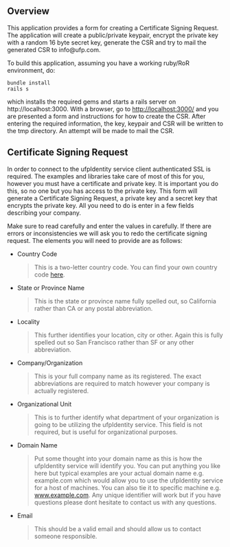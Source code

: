 ## Overview

This application provides a form for creating a Certificate Signing Request. The application will create a public/private keypair, encrypt the private key with a random 16 byte secret key, generate the CSR and try to mail the generated CSR to &#105;&#110;&#102;&#111;&#64;&#117;&#102;&#112;&#46;&#99;&#111;&#109;. 

To build this application, assuming you have a working ruby/RoR environment, do:

    bundle install
    rails s

which installs the required gems and starts a rails server on http://localhost:3000. With a browser, go to [http://localhost:3000/](http://localhost:3000/) and you are presented a form and instructions for how to create the CSR. After entering the required information, the key, keypair and CSR will be written to the tmp directory. An attempt will be made to mail the CSR.

## Certificate Signing Request

In order to connect to the ufpIdentity service client authenticated SSL is required. The examples and libraries take care of most of this for you, however you must have a certificate and private key. It is important you do this, so no one but you has access to the private key. This form will generate a Certificate Signing Request, a private key and a secret key that encrypts the private key. All you need to do is enter in a few fields describing your company.

Make sure to read carefully and enter the values in carefully. If there are errors or inconsistencies we will ask you to redo the certificate signing request. The elements you will need to provide are as follows:

* Country Code

    > This is a two-letter country code. You can find your own country code [here](http://www.iso.org/iso/country_names_and_code_elements).

* State or Province Name

    > This is the state or province name fully spelled out, so California rather than CA or any postal abbreviation.

* Locality

    > This further identifies your location, city or other. Again this is fully spelled out so San Francisco rather than SF or any other abbreviation.

* Company/Organization

    > This is your full company name as its registered. The exact abbreviations are required to match however your company is actually registered.

* Organizational Unit

    > This is to further identify what department of your organization is going to be utilizing the ufpIdentity service. This field is not required, but is useful for organizational purposes.

* Domain Name

    > Put some thought into your domain name as this is how the ufpIdentity service will identify you. You can put anything you like here but typical examples are your actual domain name e.g. example.com which would allow you to use the ufpIdentity service for a host of machines. You can also tie it to specific machine e.g. www.example.com. Any unique identifier will work but if you have questions please dont hesitate to contact us with any questions.

* Email

   > This should be a valid email and should allow us to contact someone responsible. 